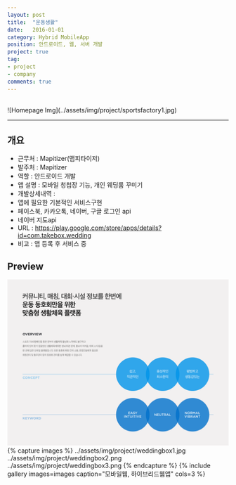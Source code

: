 ```yaml
---
layout: post
title:  "운동생활"
date:   2016-01-01
category: Hybrid MobileApp
position: 안드로이드, 웹, 서버 개발
project: true
tag:
- project
- company
comments: true
---
```


<br>  
![Homepage Img](../assets/img/project/sportsfactory1.jpg)  
<br>

---

## 개요

* 근무처 : Mapitizer(맵피타이저)
* 발주처 : Mapitizer
* 역할 : 안드로이드 개발
* 앱 설명 : 모바일 청첩장 기능, 개인 웨딩룸 꾸미기
* 개발상세내역 :
* 앱에 필요한 기본적인 서비스구현
* 페이스북, 카카오톡, 네이버, 구글 로그인 api
* 네이버 지도api
* URL : https://play.google.com/store/apps/details?id=com.takebox.wedding
* 비고 : 앱 등록 후 서비스 중

## Preview

![Homepage Img](../assets/img/project/sportsfactory2.png)
{% capture images %}
../assets/img/project/weddingbox1.jpg
../assets/img/project/weddingbox2.png
../assets/img/project/weddingbox3.png
{% endcapture %}
{% include gallery images=images caption="모바일웹, 하이브리드웹앱" cols=3 %}
